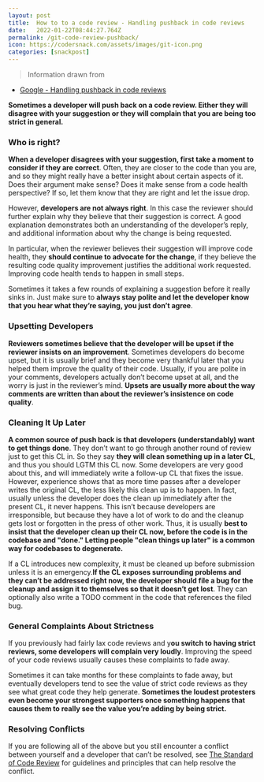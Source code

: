 ```yaml
---
layout: post
title:  How to to a code review - Handling pushback in code reviews
date:   2022-01-22T08:44:27.764Z
permalink: /git-code-review-pushback/
icon: https://codersnack.com/assets/images/git-icon.png
categories: [snackpost]
---
```


> Information drawn from 
- [Google - Handling pushback in code reviews](https://google.github.io/eng-practices/review/reviewer/pushback.html) 

**Sometimes a developer will push back on a code review. Either they will disagree with your suggestion or they will complain that you are being too strict in general.**

### Who is right?

**When a developer disagrees with your suggestion, first take a moment to consider if they are correct**. Often, they are closer to the code than you are, and so they might really have a better insight about certain aspects of it. Does their argument make sense? Does it make sense from a code health perspective? If so, let them know that they are right and let the issue drop.

However, **developers are not always right**. In this case the reviewer should further explain why they believe that their suggestion is correct. A good explanation demonstrates both an understanding of the developer’s reply, and additional information about why the change is being requested.

In particular, when the reviewer believes their suggestion will improve code health, they **should continue to advocate for the change**, if they believe the resulting code quality improvement justifies the additional work requested. Improving code health tends to happen in small steps.

Sometimes it takes a few rounds of explaining a suggestion before it really sinks in. Just make sure to **always stay polite and let the developer know that you hear what they’re saying, you just don’t agree**.

### Upsetting Developers

**Reviewers sometimes believe that the developer will be upset if the reviewer insists on an improvement**. Sometimes developers do become upset, but it is usually brief and they become very thankful later that you helped them improve the quality of their code. Usually, if you are polite in your comments, developers actually don’t become upset at all, and the worry is just in the reviewer’s mind. **Upsets are usually more about the way comments are written than about the reviewer’s insistence on code quality**.

### Cleaning It Up Later

**A common source of push back is that developers (understandably) want to get things done**. They don’t want to go through another round of review just to get this CL in. So they say **they will clean something up in a later CL**, and thus you should LGTM this CL now. Some developers are very good about this, and will immediately write a follow-up CL that fixes the issue. However, experience shows that as more time passes after a developer writes the original CL, the less likely this clean up is to happen. In fact, usually unless the developer does the clean up immediately after the present CL, it never happens. This isn’t because developers are irresponsible, but because they have a lot of work to do and the cleanup gets lost or forgotten in the press of other work. Thus, it is usually **best to insist that the developer clean up their CL now, before the code is in the codebase and "done." Letting people "clean things up later" is a common way for codebases to degenerate.**

If a CL introduces new complexity, it must be cleaned up before submission unless it is an emergency.**If the CL exposes surrounding problems and they can’t be addressed right now, the developer should file a bug for the cleanup and assign it to themselves so that it doesn’t get lost**. They can optionally also write a TODO comment in the code that references the filed bug.

### General Complaints About Strictness

If you previously had fairly lax code reviews and y**ou switch to having strict reviews, some developers will complain very loudly**. Improving the speed of your code reviews usually causes these complaints to fade away.

Sometimes it can take months for these complaints to fade away, but eventually developers tend to see the value of strict code reviews as they see what great code they help generate. **Sometimes the loudest protesters even become your strongest supporters once something happens that causes them to really see the value you’re adding by being strict.**

### Resolving Conflicts

If you are following all of the above but you still encounter a conflict between yourself and a developer that can’t be resolved, see [The Standard of Code Review](https://codersnack.com/git-the-sdandard-code-review/) for guidelines and principles that can help resolve the conflict.